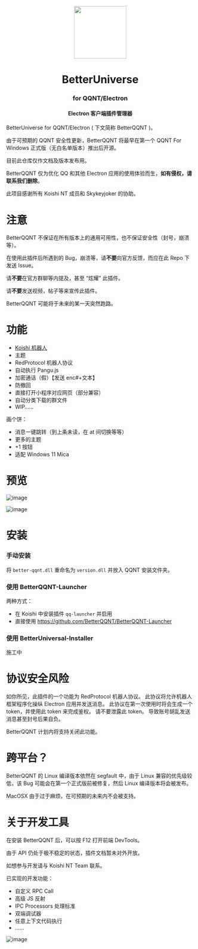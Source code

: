 <div align="center"><image width="140em" src="https://github.com/MicroCBer/BetterUniverse-Installer/assets/66859419/919b7908-16b1-4a92-8468-07f02ab0f21d" /></div>
<h1 align="center">BetterUniverse</h1>
<h3 align="center">for QQNT/Electron</h3>
<h4 align="center">Electron 客户端插件管理器</h4>

BetterUniverse for QQNT/Electron ( 下文简称 BetterQQNT )。

由于可预期的 QQNT 安全性更新，BetterQQNT 将最早在第一个 QQNT For Windows 正式版（无白名单版本）推出后开源。

目前此仓库仅作文档及版本发布用。

BetterQQNT 仅为优化 QQ 和其他 Electron 应用的使用体验而生，**如有侵权，请联系我们删除**。

此项目感谢所有 Koishi NT 成员和 Skykeyjoker 的协助。

# 注意
BetterQQNT 不保证在所有版本上的通用可用性，也不保证安全性（封号，崩溃等）。

在使用此插件后所遇到的 Bug，崩溃等，请**不要**向官方反馈，而应在此 Repo 下发送 Issue。

请**不要**在官方群聊等内提及，甚至 “炫耀” 此插件。

请**不要**发送视频，帖子等来宣传此插件。

BetterQQNT 可能将于未来的某一天突然跑路。

# 功能
  - [Koishi 机器人](https://github.com/koishijs/koishi)
  - 主题
  - RedProtocol 机器人协议
  - 自动执行 Pangu.js
  - 加密通话（假）【发送 enc#+文本】
  - 防撤回
  - 直接打开小程序对应网页（部分兼容）
  - 自动分类下载的群文件
  - WIP……

  画个饼：
  - 消息一键跳转（到上条未读，在 at 间切换等等）
  - 更多的主题
  - +1 按钮
  - 适配 Windows 11 Mica

# 预览

![image](https://github.com/BetterQQNT/BetterQQNT/assets/66859419/4b166ea9-d8fb-4b0d-8d1e-ef754f0d1eda)

![image](https://github.com/BetterQQNT/BetterQQNT/assets/66859419/0057c818-a4ed-4266-a1eb-e779cdfeee8b)

# 安装
### 手动安装
将 `better-qqnt.dll` 重命名为 `version.dll` 并放入 QQNT 安装文件夹。

### 使用 BetterQQNT-Launcher
两种方式：
- 在 Koishi 中安装插件 `qq-launcher` 并启用
- 直接使用 https://github.com/BetterQQNT/BetterQQNT-Launcher

### 使用 BetterUniversal-Installer
施工中

# 协议安全风险

如你所见，此插件的一个功能为 RedProtocol 机器人协议。
此协议将允许机器人框架程序化操纵 Electron 应用并发送消息。
此协议在第一次使用时将会生成一个 token，并使用此 token 来完成鉴权。
请不要泄露此 token。
导致账号胡乱发送消息甚至封号后果自负。

BetterQQNT 计划内将支持关闭此功能。

# 跨平台？
BetterQQNT 的 Linux 编译版本依然在 segfault 中，由于 Linux 兼容的优先级较低，该 Bug 可能会在第一个正式版前被修复，然后 Linux 编译版本将会被发布。

MacOSX 由于过于麻烦，在可预期的未来内不会被支持。


# 关于开发工具

在安装 BetterQQNT 后，可以按 F12 打开前端 DevTools。

由于 API 仍处于极不稳定的状态，插件文档暂未对外开放。

如想参与开发请与 Koishi NT Team 联系。

已实现的开发功能：

- 自定义 RPC Call
- 高级 JS 反射
- IPC Processors 处理标准
- 双端调试器
- 任意上下文代码执行
- ……

![image](https://github.com/BetterQQNT/BetterQQNT/assets/66859419/17ee6805-0422-4568-a865-d1dfb23d408f)
